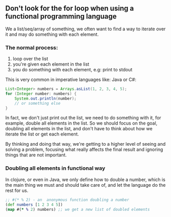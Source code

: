 ## Don't look for the for loop when using a functional programming language

We a list/seq/array of something, we often want to find a way to
iterate over it and may do something with each element.

### The normal process:

1. loop over the list
2. you're given each element in the list
3. you do something with each element, e.g: print to stdout 

This is very common in imperative languages like: Java or C#:

```java
List<Integer> numbers = Arrays.asList(1, 2, 3, 4, 5);
for (Integer number: numbers) {
    System.out.println(number);
    // or something else
}
```
In fact, we don't just print out the list, we need to do something with it,
for example, double all elements in the list.
So we should focus on the goal, doubling all elements in the list, 
and don't have to think about how we iterate the list or get each element.

By thinking and doing that way, we're getting to a higher level of seeing and solving a problem, 
focusing what really affects the final result and ignoring things that are not important.

### Doubling all elements in functional way

In clojure, or even in Java, we only define how to double a number, 
which is the main thing we must and should take care of, and let the language do the rest for us.

```clojure
;; #(* % 2) - an  anonymous function doubling a number
(def numbers [1 2 3 4 5])
(map #(* % 2) numbers) ;; we get a new list of doubled elements
```



